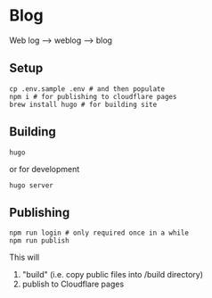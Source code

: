 # Blog

Web log --> weblog --> blog

## Setup

```shell
cp .env.sample .env # and then populate
npm i # for publishing to cloudflare pages
brew install hugo # for building site
```

## Building

```shell
hugo
```

or for development

```shell
hugo server
```

## Publishing

```shell
npm run login # only required once in a while
npm run publish
```

This will

1. "build" (i.e. copy public files into /build directory)
2. publish to Cloudflare pages
